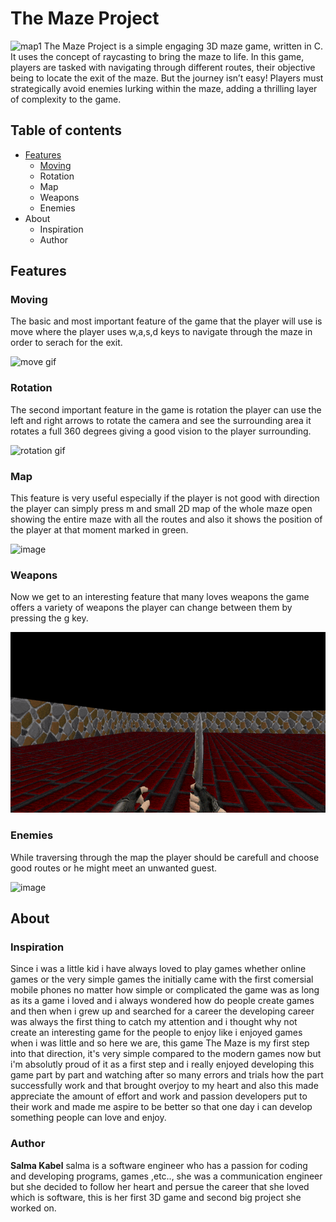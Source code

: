 # **The Maze Project**
![map1](https://github.com/Salma-kabel/maze_project/assets/76133733/43b2956e-05c8-4a0f-8d1f-a784ee41ca0f)
The Maze Project is a simple engaging 3D maze game, written in C. It uses the concept of raycasting to bring the maze to life. In this game, players are tasked with navigating through different routes, their objective being to locate the exit of the maze. But the journey isn’t easy! Players must strategically avoid enemies lurking within the maze, adding a thrilling layer of complexity to the game.
## Table of contents
- [Features](#features)
  - [Moving](#moving)
  - Rotation
  - Map
  - Weapons
  - Enemies
- About
  - Inspiration
  - Author

## Features
### Moving
The basic and most important feature of the game that the player will use is move where the player uses w,a,s,d keys to navigate through the maze in order to serach for the exit.

![move gif](https://github.com/Salma-kabel/maze_project/blob/master/Maze2024-02-1520-22-32-ezgif.com-optimize.gif)
### Rotation
The second important feature in the game is rotation the player can use the left and right arrows to rotate the camera and see the surrounding area it rotates a full 360 degrees giving a good vision to the player surrounding.

![rotation gif](https://github.com/Salma-kabel/maze_project/blob/master/rotation.gif)
### Map
This feature is very useful especially if the player is not good with direction the player can simply press m and small 2D map of the whole maze open showing the entire maze with all the routes and also it shows the position of the player at that moment marked in green.

![image](https://github.com/Salma-kabel/maze_project/assets/76133733/960789dd-ffda-49e6-8909-abc60f109d53)
### Weapons
Now we get to an interesting feature that many loves weapons the game offers a variety of weapons the player can change between them by pressing the g key.

![weapon gif](https://github.com/Salma-kabel/maze_project/blob/master/weapon.gif)
### Enemies
While traversing through the map the player should be carefull and choose good routes or he might meet an unwanted guest.

![image](https://github.com/Salma-kabel/maze_project/assets/76133733/87e7a18d-4240-4287-ad62-dd5dfdb8dcde)

## About
### Inspiration
Since i was a little kid i have always loved to play games whether online games or the very simple games the initially came with the first comersial mobile phones no matter how simple or complicated the game was as long as its a game i loved and i always wondered how do people create games and then when i grew up and searched for a career the developing career was always the first thing to catch my attention and i thought why not create an interesting game for the people to enjoy like i enjoyed games when i was little and so here we are, this game The Maze is my first step into that direction, it's very simple compared to the modern games now but i'm absolutly proud of it as a first step and i really enjoyed developing this game part by part and watching after so many errors and trials how the part successfully work and that brought overjoy to my heart and also this made appreciate the amount of effort and work and passion developers put to their work and made me aspire to be better so that one day i can develop something people can love and enjoy.
### Author
**Salma Kabel**
salma is a software engineer who has a passion for coding and developing programs, games ,etc.., she was a communication engineer but she decided to follow her heart and persue the career that she loved which is software, this is her first 3D game and second big project she worked on.
